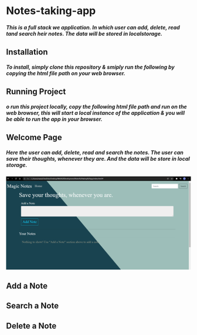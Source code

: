 # Notes-taking-app
<h5>This is a full stack we application. In which user can add, delete, read tand search heir notes. The data will be stored in localstorage.</h5>

<h2>Installation</h2>
<h5> To install, simply clone this repository & smiply run the following by copying the html file path on your web browser.</h5>

<h2>Running Project</h2>
<h5>o run this project locally, copy the following html file path and run on the web browser, this will start a local instance of the application & you will be able to run the app in your browser.</h5>

<h2>Welcome Page</h2>
<h5>Here the user can add, delete, read and search the notes. The user can save their thoughts, whenever they are. And the data will be store in local storage.</h5>
<img src="images/wlcm.png" alt="wlcm">

<h2>Add a Note</h2>
<h5></h5>

<h2>Search a Note</h2>
<h5></h5>

<h2>Delete a Note</h2>
<h5></h5>
